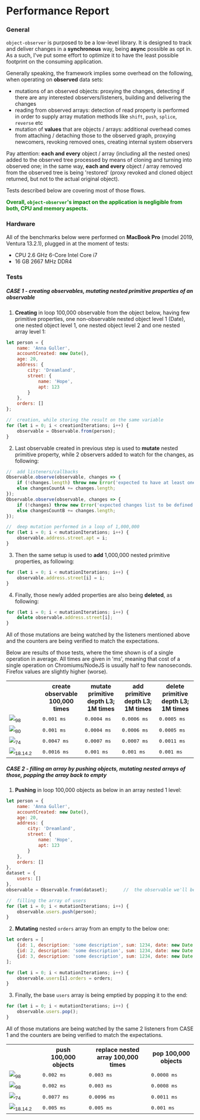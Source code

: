 # Performance Report

### General
`object-observer` is purposed to be a low-level library.
It is designed to track and deliver changes in a __synchronous__ way, being __async__ possible as opt in.
As a such, I've put some effort to optimize it to have the least possible footprint on the consuming application.

Generally speaking, the framework implies some overhead on the following, when operating on __observed__ data sets:
- mutations of an observed objects: proxying the changes, detecting if there are any interested observers/listeners, building and delivering the changes
- reading from observed arrays: detection of read property is performed in order to supply array mutation methods like `shift`, `push`, `splice`, `reverse` etc
- mutation of __values__ that are objects / arrays: additional overhead comes from attaching / detaching those to the observed graph, proxying newcomers, revoking removed ones, creating internal system observers

Pay attention: __each and every__ object / array (including all the nested ones) added to the observed tree processed by means of cloning and turning into observed one; in the same way, __each and every__ object / array removed from the observed tree is being 'restored' (proxy revoked and cloned object returned, but not to the actual original object).

Tests described below are covering most of those flows.

<span style="color:green">__Overall, `object-observer`'s impact on the application is negligible from both, CPU and memory aspects.__
</span>

### Hardware
All of the benchmarks below were performed on __MacBook Pro__ (model 2019, Ventura 13.2.1), plugged in at the moment of tests:
- CPU 2.6 GHz 6-Core Intel Core i7
- 16 GB 2667 MHz DDR4

### Tests

##### __CASE 1__ - creating observables, mutating nested primitive properties of an observable

1. __Creating__ in loop 100,000 observable from the object below, having few primitive properties, one non-observable nested object level 1 (Date), one nested object level 1, one nested object level 2 and one nested array level 1:
```javascript
let person = {
    name: 'Anna Guller',
    accountCreated: new Date(),
    age: 20,
    address: {
        city: 'Dreamland',
        street: {
            name: 'Hope',
            apt: 123
        }
    },
    orders: []
};

//  creation, while storing the result on the same variable
for (let i = 0; i < creationIterations; i++) {
    observable = Observable.from(person);
}
```

2. Last observable created in previous step is used to __mutate__ nested primitive property, while 2 observers added to watch for the changes, as following:
```javascript
//	add listeners/callbacks
Observable.observe(observable, changes => {
    if (!changes.length) throw new Error('expected to have at least one change in the list');
    else changesCountA += changes.length;
});
Observable.observe(observable, changes => {
    if (!changes) throw new Error('expected changes list to be defined');
    else changesCountB += changes.length;
});

//  deep mutation performed in a loop of 1,000,000
for (let i = 0; i < mutationIterations; i++) {
    observable.address.street.apt = i;
}
```

3. Then the same setup is used to __add__ 1,000,000 nested primitive properties, as following:
```javascript
for (let i = 0; i < mutationIterations; i++) {
    observable.address.street[i] = i;
}
```

4. Finally, those newly added properties are also being __deleted__, as following:
```javascript
for (let i = 0; i < mutationIterations; i++) {
    delete observable.address.street[i];
}
```

All of those mutations are being watched by the listeners mentioned above and the counters are being verified to match the expectations.

Below are results of those tests, where the time shown is of a single operation in average.
All times are given in 'ms', meaning that cost of a single operation on Chromiums/NodeJS is usually half to few nanoseconds. Firefox values are slightly higher (worse).

<table>
    <tr>
        <th style="width:75px;white-space:nowrap"></th>
        <th>create observable<br>100,000 times</th>
        <th>mutate primitive<br>depth L3; 1M times</th>
        <th>add primitive<br>depth L3; 1M times</th>
        <th>delete primitive<br>depth L3; 1M times</th>
    </tr>
    <tr style="font-family:monospace">
        <td style="width:75px;white-space:nowrap;font-family:sans-serif"><img src="browser-icons/chrome.png"><sub>98</sub></td>
        <td>
            0.001 ms
        </td>
        <td>
            0.0004 ms
        </td>
        <td>
            0.0006 ms
        </td>
        <td>
            0.0005 ms
        </td>
    </tr>
    <tr style="font-family:monospace">
        <td style="width:75px;white-space:nowrap;font-family:sans-serif"><img src="browser-icons/edge-chromium.png"><sub>80</sub></td>
        <td>
            0.001 ms
        </td>
        <td>
            0.0004 ms
        </td>
        <td>
            0.0006 ms
        </td>
        <td>
            0.0005 ms
        </td>
    </tr>
    <tr style="font-family:monospace">
        <td style="width:75px;white-space:nowrap;font-family:sans-serif"><img src="browser-icons/firefox.png"><sub>74</sub></td>
        <td>
            0.0047 ms
        </td>
        <td>
            0.0007 ms
        </td>
        <td>
            0.0007 ms
        </td>
        <td>
            0.0011 ms
        </td>
    </tr>
    <tr style="font-family:monospace">
        <td style="width:75px;white-space:nowrap;font-family:sans-serif"><img src="browser-icons/nodejs.png"><sub>18.14.2</sub></td>
        <td>
            0.0016 ms
        </td>
        <td>
            0.001 ms
        </td>
        <td>
            0.001 ms
        </td>
        <td>
            0.001 ms
        </td>
    </tr>
</table>

##### __CASE 2__ - filling an array by pushing objects, mutating nested arrays of those, popping the array back to empty

1. __Pushing__ in loop 100,000 objects as below in an array nested 1 level:
```javascript
let person = {
    name: 'Anna Guller',
    accountCreated: new Date(),
    age: 20,
    address: {
        city: 'Dreamland',
        street: {
            name: 'Hope',
            apt: 123
        }
    },
    orders: []
},
dataset = {
    users: []
},
observable = Observable.from(dataset);      //  the observable we'll be working with

//  filling the array of users
for (let i = 0; i < mutationIterations; i++) {
    observable.users.push(person);
}
```

2. __Mutating__ nested `orders` array from an empty to the below one:
```javascript
let orders = [
    {id: 1, description: 'some description', sum: 1234, date: new Date()},
    {id: 2, description: 'some description', sum: 1234, date: new Date()},
    {id: 3, description: 'some description', sum: 1234, date: new Date()}
];

for (let i = 0; i < mutationIterations; i++) {
    observable.users[i].orders = orders;
}
```

3. Finally, the base `users` array is being emptied by popping it to the end:
```javascript
for (let i = 0; i < mutationIterations; i++) {
    observable.users.pop();
}
```

All of those mutations are being watched by the same 2 listeners from CASE 1 and the counters are being verified to match the expectations.

<table>
    <tr>
        <th style="width:75px;white-space:nowrap"></th>
        <th>push 100,000 objects</th>
        <th>replace nested array 100,000 times</th>
        <th>pop 100,000 objects</th>
    </tr>
    <tr style="font-family:monospace">
        <td style="width:75px;white-space:nowrap;font-family:sans-serif"><img src="browser-icons/chrome.png"><sub>98</sub></td>
        <td>
            0.002 ms
        </td>
        <td>
            0.003 ms
        </td>
        <td>
            0.0008 ms
        </td>
    </tr>
    <tr style="font-family:monospace">
        <td style="width:75px;white-space:nowrap;font-family:sans-serif"><img src="browser-icons/edge-chromium.png"><sub>98</sub></td>
        <td>
            0.002 ms
        </td>
        <td>
            0.003 ms
        </td>
        <td>
            0.0008 ms
        </td>
    </tr>
    <tr style="font-family:monospace">
        <td style="width:75px;white-space:nowrap;font-family:sans-serif"><img src="browser-icons/firefox.png"><sub>74</sub></td>
        <td>
            0.0077 ms
        </td>
        <td>
            0.0096 ms
        </td>
        <td>
            0.0011 ms
        </td>
    </tr>
    <tr style="font-family:monospace">
        <td style="width:75px;white-space:nowrap;font-family:sans-serif"><img src="browser-icons/nodejs.png"><sub>18.14.2</sub></td>
        <td>
            0.005 ms
        </td>
        <td>
            0.005 ms
        </td>
        <td>
            0.001 ms
        </td>
    </tr>
</table>
